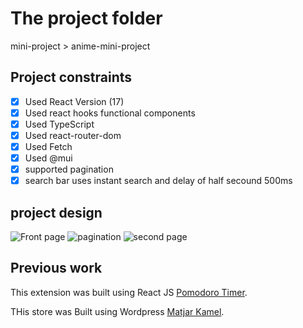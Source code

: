 # The project folder
mini-project > anime-mini-project

## Project constraints
- [x] Used React Version (17)
- [x] Used react hooks functional components
- [x] Used TypeScript
- [x] Used react-router-dom
- [x] Used Fetch 
- [x] Used @mui 
- [x] supported pagination
- [x] search bar uses instant search and delay of half secound 500ms

## project design
![Front page](https://i.imgur.com/uHkzlcz.png)
![pagination ](https://i.imgur.com/7m3B19O.png)
![second page](https://i.imgur.com/Jx4L4aW.png)


## Previous work 
This extension was built using React JS [Pomodoro Timer](https://microsoftedge.microsoft.com/addons/detail/pomodor-timer/nodhlmmclikbcaionpcjjeimigdigclb).

 THis store was Built using Wordpress [Matjar Kamel](https://pages.github.com/).
